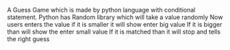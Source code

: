 A Guess Game which is made by python language with conditional statement.
Python has Random library which will take a value randomly
Now users enters the value if it is smaller it will show enter big value
If it is bigger than will show the enter small value
If it is matched than it will stop and tells the right guess
